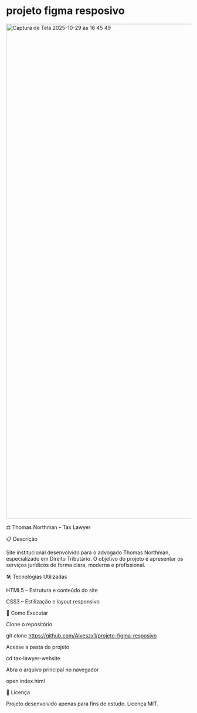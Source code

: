# projeto figma resposivo

<img width="2560" height="1352" alt="Captura de Tela 2025-10-29 às 16 45 49" src="https://github.com/user-attachments/assets/9c6564b8-4b7d-401f-a0ae-6752f449da0f" />

⚖️ Thomas Northman – Tax Lawyer

📋 Descrição

Site institucional desenvolvido para o advogado Thomas Northman, especializado em Direito Tributário.
O objetivo do projeto é apresentar os serviços jurídicos de forma clara, moderna e profissional.

🛠️ Tecnologias Utilizadas

HTML5 – Estrutura e conteúdo do site

CSS3 – Estilização e layout responsivo

🚀 Como Executar

Clone o repositório

git clone https://github.com/Alveszx1/projeto-figma-resposivo


Acesse a pasta do projeto

cd tax-lawyer-website


Abra o arquivo principal no navegador

open index.html

📄 Licença

Projeto desenvolvido apenas para fins de estudo.
Licença MIT.
